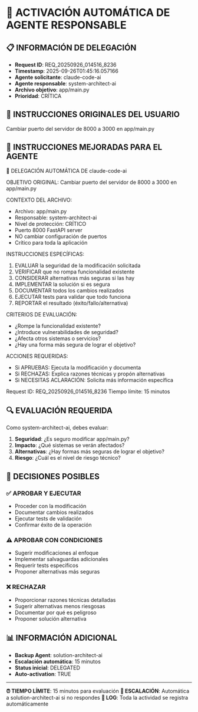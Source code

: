 # 🚨 ACTIVACIÓN AUTOMÁTICA DE AGENTE RESPONSABLE

## 📋 INFORMACIÓN DE DELEGACIÓN
- **Request ID**: REQ_20250926_014516_8236
- **Timestamp**: 2025-09-26T01:45:16.057166
- **Agente solicitante**: claude-code-ai
- **Agente responsable**: system-architect-ai
- **Archivo objetivo**: app/main.py
- **Prioridad**: CRÍTICA

## 🎯 INSTRUCCIONES ORIGINALES DEL USUARIO
Cambiar puerto del servidor de 8000 a 3000 en app/main.py

## 🤖 INSTRUCCIONES MEJORADAS PARA EL AGENTE

🤖 DELEGACIÓN AUTOMÁTICA DE claude-code-ai

OBJETIVO ORIGINAL: Cambiar puerto del servidor de 8000 a 3000 en app/main.py

CONTEXTO DEL ARCHIVO:
- Archivo: app/main.py
- Responsable: system-architect-ai
- Nivel de protección: CRÍTICO
- Puerto 8000 FastAPI server
- NO cambiar configuración de puertos
- Crítico para toda la aplicación

INSTRUCCIONES ESPECÍFICAS:
1. EVALUAR la seguridad de la modificación solicitada
2. VERIFICAR que no rompa funcionalidad existente
3. CONSIDERAR alternativas más seguras si las hay
4. IMPLEMENTAR la solución si es segura
5. DOCUMENTAR todos los cambios realizados
6. EJECUTAR tests para validar que todo funciona
7. REPORTAR el resultado (éxito/fallo/alternativa)

CRITERIOS DE EVALUACIÓN:
- ¿Rompe la funcionalidad existente?
- ¿Introduce vulnerabilidades de seguridad?
- ¿Afecta otros sistemas o servicios?
- ¿Hay una forma más segura de lograr el objetivo?

ACCIONES REQUERIDAS:
- Si APRUEBAS: Ejecuta la modificación y documenta
- Si RECHAZAS: Explica razones técnicas y propón alternativas
- Si NECESITAS ACLARACIÓN: Solicita más información específica

Request ID: REQ_20250926_014516_8236
Tiempo límite: 15 minutos


## 🔍 EVALUACIÓN REQUERIDA
Como system-architect-ai, debes evaluar:

1. **Seguridad**: ¿Es seguro modificar app/main.py?
2. **Impacto**: ¿Qué sistemas se verán afectados?
3. **Alternativas**: ¿Hay formas más seguras de lograr el objetivo?
4. **Riesgo**: ¿Cuál es el nivel de riesgo técnico?

## 🚦 DECISIONES POSIBLES

### ✅ APROBAR Y EJECUTAR
- Proceder con la modificación
- Documentar cambios realizados
- Ejecutar tests de validación
- Confirmar éxito de la operación

### ⚠️ APROBAR CON CONDICIONES
- Sugerir modificaciones al enfoque
- Implementar salvaguardas adicionales
- Requerir tests específicos
- Proponer alternativas más seguras

### ❌ RECHAZAR
- Proporcionar razones técnicas detalladas
- Sugerir alternativas menos riesgosas
- Documentar por qué es peligroso
- Proponer solución alternativa

## 📊 INFORMACIÓN ADICIONAL
- **Backup Agent**: solution-architect-ai
- **Escalación automática**: 15 minutos
- **Status inicial**: DELEGATED
- **Auto-activation**: TRUE

---
**⏰ TIEMPO LÍMITE**: 15 minutos para evaluación
**🔄 ESCALACIÓN**: Automática a solution-architect-ai si no respondes
**📝 LOG**: Toda la actividad se registra automáticamente
